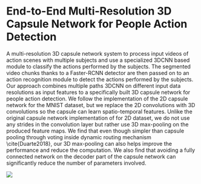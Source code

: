 # End-to-End Multi-Resolution 3D Capsule Network for People Action Detection

A multi-resolution 3D capsule network system to process input videos of action scenes with multiple subjects and use a specialized 3DCNN based module to classify the actions performed by the subjects. The segmented video chunks thanks to a Faster-RCNN detector are then passed on to an action recognition module to detect the actions performed by the subjects. Our approach combines multiple paths 3DCNN on different input data resolutions as input features to a specifically built 3D capsule network for people action detection. We follow the implementation of the 2D capsule network for the MNIST dataset, but we replace the 2D convolutions with 3D convolutions so the capsule can learn spatio-temporal features. Unlike the original capsule network implementation of for 2D dataset, we do not use any strides in the convolution layer but rather use 3D max-pooling on the produced feature maps. We find that even though simpler than capsule pooling through voting inside dynamic routing mechanism \cite{Duarte2018}, our 3D max-pooling can also helps improve the performance and reduce the computation. We also find that avoiding a fully connected network on the decoder part of the capsule network can significantly reduce the number of parameters involved. 


![](mr3dcapsnet-demo.gif)

